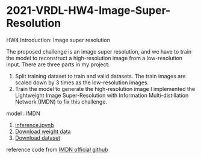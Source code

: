 # 2021-VRDL-HW4-Image-Super-Resolution

HW4 Introduction: Image super resolution

The proposed challenge is an image super resolution, and we have to train the model to reconstruct a high-resolution image from a low-resolution input. There are three parts in my project:

1. Split training dataset to train and valid datasets.
  The train images are scaled down by 3 times as the low-resolution images.
2. Train the model to generate the high-resolution image
  I implemented the Lightweight Image Super-Resolution with Information Multi-distillation Network (IMDN) to fix this challenge.


model : IMDN

1. [inference.ipynb](https://colab.research.google.com/drive/1v_cu4xTalTMVO68XuHQoPVSV6JQsmxq7?usp=sharing)  
2. [Download weight data](https://drive.google.com/file/d/1m_57jk3gY_jQkbnQjpYUKMjhZRInt2zJ/view?usp=sharing)
3. [Download dataset](https://drive.google.com/drive/folders/1coNBvGijDkh_rkFXFuOpRIimgPupVvQR?usp=sharing)

reference code from [IMDN official github](https://github.com/Zheng222/IMDN/tree/62075400defe49361de0a24ea653528dcdac6067)
